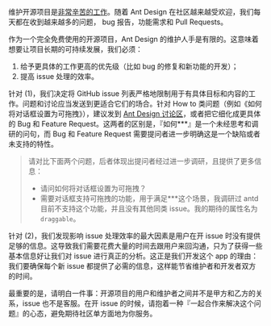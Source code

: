 维护开源项目是<a href="https://nolanlawson.com/2017/03/05/what-it-feels-like-to-be-an-open-source-maintainer/" target="_blank">非常辛苦的工作</a>。随着 Ant Design 在社区越来越受欢迎，我们每天都在收到越来越多的问题， bug 报告，功能需求和 Pull Requests。

作为一个完全免费使用的开源项目，Ant Design 的维护人手是有限的。这意味着想要让项目长期的可持续发展，我们必须：

1. 给予更具体的工作更高的优先级（比如 bug 的修复和新功能的开发）；
2. 提高 issue 处理的效率。

针对 (1)，我们决定将 GitHub issue 列表严格地限制用于有具体目标和内容的工作。问题和讨论应当发送到更适合它们的场合。针对 How to 类问题（例如《如何将对话框设置为可拖拽》），建议发到 <a href="https://github.com/ant-design/ant-design/discussions" target="_blank">Ant Design 讨论区</a>，或者把它细化成更具体的 Bug 和 Feature Request。这两者的区别是，『如何\*\*\*』是一个未经思考和调研的问句，而 Bug 和 Feature Request 需要提问者进一步明确这是一个缺陷或者未支持的特性。

> 请对比下面两个问题，后者体现出提问者经过进一步调研，且提供了更多信息：
>
> - 请问如何将对话框设置为可拖拽？
> - 需要对话框支持可拖拽的功能，用于满足\*\*\*这个场景，我调研过 antd 目前不支持这个功能，并且没有其他同类 issue。我的期待的属性名为 `draggable`。

针对 (2)，我们发现影响 issue 处理效率的最大因素是用户在开 issue 时没有提供足够的信息。这导致我们需要花费大量的时间去跟用户来回沟通，只为了获得一些基本信息好让我们对 issue 进行真正的分析。这正是我们开发这个 app 的理由：我们要确保每个新 issue 都提供了必需的信息，这样能节省维护者和开发者双方的时间。

最重要的是，请明白一件事：开源项目的用户和维护者之间并不是甲方和乙方的关系，issue 也不是客服。在开 issue 的时候，请抱着一种『一起合作来解决这个问题』的心态，避免期待社区单方面地为你服务。
